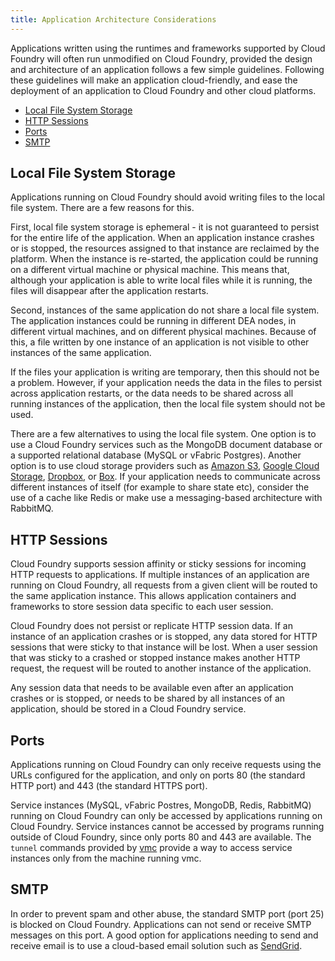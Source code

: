 ```yaml
---
title: Application Architecture Considerations
---
```


Applications written using the runtimes and frameworks supported by Cloud Foundry will often run unmodified on Cloud Foundry, provided the design and architecture of an application follows a few simple guidelines. Following these guidelines will make an application cloud-friendly, and ease the deployment of an application to Cloud Foundry and other cloud platforms. 

* [Local File System Storage](#filesystem)
* [HTTP Sessions](#sessions)
* [Ports](#ports)
* [SMTP](#smtp)

## <a id="filesystem"></a>Local File System Storage ##

Applications running on Cloud Foundry should avoid writing files to the local file system. There are a few reasons for this. 

First, local file system storage is ephemeral - it is not guaranteed to persist for the entire life of the application. When an application instance crashes or is stopped, the resources assigned to that instance are reclaimed by the platform. When the instance is re-started, the application could be running on a different virtual machine or physical machine. This means that, although your application is able to write local files while it is running, the files will disappear after the application restarts. 

Second, instances of the same application do not share a local file system. The application instances could be running in different DEA nodes, in different virtual machines, and on different physical machines. Because of this, a file written by one instance of an application is not visible to other instances of the same application. 

If the files your application is writing are temporary, then this should not be a problem. However, if your application needs the data in the files to persist across application restarts, or the data needs to be shared across all running instances of the application, then the local file system should not be used. 

There are a few alternatives to using the local file system. One option is to use a Cloud Foundry services such as the MongoDB document database or a supported relational database (MySQL or vFabric Postgres). Another option is to use cloud storage providers such as [Amazon S3](http://aws.amazon.com/s3/), [Google Cloud Storage](https://cloud.google.com/products/cloud-storage), [Dropbox](https://www.dropbox.com/developers), or [Box](http://developers.box.com/). If your application needs to communicate across different instances of itself (for example to share state etc), consider the use of a cache like Redis or make use a messaging-based architecture with RabbitMQ.

## <a id="sessions"></a>HTTP Sessions ##

Cloud Foundry supports session affinity or sticky sessions for incoming HTTP requests to applications. If multiple instances of an application are running on Cloud Foundry, all requests from a given client will be routed to the same application instance. This allows application containers and frameworks to store session data specific to each user session. 

Cloud Foundry does not persist or replicate HTTP session data. If an instance of an application crashes or is stopped, any data stored for HTTP sessions that were sticky to that instance will be lost. When a user session that was sticky to a crashed or stopped instance makes another HTTP request, the request will be routed to another instance of the application. 

Any session data that needs to be available even after an application crashes or is stopped, or needs to be shared by all instances of an application, should be stored in a Cloud Foundry service.

## <a id="ports"></a>Ports ##

Applications running on Cloud Foundry can only receive requests using the URLs configured for the application, and only on ports 80 (the standard HTTP port) and 443 (the standard HTTPS port).

Service instances (MySQL, vFabric Postres, MongoDB, Redis, RabbitMQ) running on Cloud Foundry can only be accessed by applications running on Cloud Foundry. Service instances cannot be accessed by programs running outside of Cloud Foundry, since only ports 80 and 443 are available. The `tunnel` commands provided by [vmc](/docs/using/managing-apps/vmc) provide a way to access service instances only from the machine running vmc.

## <a id="smtp"></a>SMTP ##

In order to prevent spam and other abuse, the standard SMTP port (port 25) is blocked on Cloud Foundry. Applications can not send or receive SMTP messages on this port. A good option for applications needing to send and receive email is to use a cloud-based email solution such as [SendGrid](http://sendgrid.com/developers.html). 


